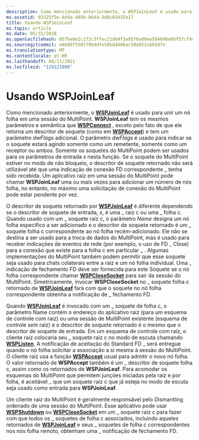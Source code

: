 ```yaml
---
description: Como mencionado anteriormente, o WSPJoinLeaf é usado para unir um nó folha em uma sessão do MultiPoint.
ms.assetid: 03325f5e-4d4a-405b-b644-3d8c03435e17
title: Usando WSPJoinLeaf
ms.topic: article
ms.date: 05/31/2018
ms.openlocfilehash: 057be0e2c1f2c3ffec21d64f3e95f6ad0ee584698e66f57cf4489ff6be887dc5
ms.sourcegitcommit: e6600f550f79bddfe58bd4696ac50dd52cb03d7e
ms.translationtype: MT
ms.contentlocale: pt-BR
ms.lasthandoff: 08/11/2021
ms.locfileid: "120121006"
---
```

# <a name="using-wspjoinleaf"></a>Usando WSPJoinLeaf

Como mencionado anteriormente, o [**WSPJoinLeaf**](/windows/desktop/api/Ws2spi/nc-ws2spi-lpwspjoinleaf) é usado para unir um nó folha em uma sessão do MultiPoint. **WSPJoinLeaf** tem os mesmos parâmetros e semântica que [**WSPConnect**](/previous-versions/windows/hardware/network/ff566275(v=vs.85)) , exceto pelo fato de que ele retorna um descritor de soquete (como em [**WSPAccept**](/windows/desktop/api/Ws2spi/nc-ws2spi-lpwspaccept)) e tem um parâmetro *dwFlags* adicional. O parâmetro *dwFlags* é usado para indicar se o soquete estará agindo somente como um remetente, somente como um receptor ou ambos. Somente os soquetes do MultiPoint podem ser usados para os parâmetros de entrada *s* nesta função. Se o soquete do MultiPoint estiver no modo de não bloqueio, o descritor de soquete retornado não será utilizável até que uma indicação de conexão FD correspondente \_ tenha sido recebida. Um aplicativo raiz em uma sessão do MultiPoint pode chamar **WSPJoinLeaf** uma ou mais vezes para adicionar um número de nós folha, no entanto, no máximo uma solicitação de conexão do MultiPoint pode estar pendente por vez.

O descritor de soquete retornado por [**WSPJoinLeaf**](/windows/desktop/api/Ws2spi/nc-ws2spi-lpwspjoinleaf) é diferente dependendo se o descritor de soquete de entrada, *s*, é uma \_ raiz c ou uma \_ folha c. Quando usado com um \_ soquete raiz c, o parâmetro *Name* designa um nó folha específico a ser adicionado e o descritor de soquete retornado é um \_ soquete folha c correspondente ao nó folha recém-adicionado. Ele não se destina a ser usado para a troca de dados do MultiPoint, mas é usado para receber indicações de eventos de rede (por exemplo, o uso de FD \_ Close) para a conexão que existe para a folha c em particular \_ . Algumas implementações do MultiPoint também podem permitir que esse soquete seja usado para chats colaterais entre a raiz e um nó folha individual. Uma \_ indicação de fechamento FD deve ser fornecida para este Soquete se o nó folha correspondente chamar [**WSPCloseSocket**](/previous-versions/windows/hardware/network/ff566273(v=vs.85)) para sair da sessão do MultiPoint. Simetricamente, invocar **WSPCloseSocket** no \_ soquete folha c retornado de [**WSPJoinLeaf**](/windows/desktop/api/Ws2spi/nc-ws2spi-lpwspjoinleaf) fará com que o soquete no nó folha correspondente obtenha a notificação de \_ fechamento FD.

Quando [**WSPJoinLeaf**](/windows/desktop/api/Ws2spi/nc-ws2spi-lpwspjoinleaf) é invocado com um \_ soquete de folha c, o parâmetro Name contém o endereço do aplicativo raiz (para um esquema de controle com raiz) ou uma sessão de MultiPoint existente (esquema de controle *sem* raiz) e o descritor de soquete retornado é o mesmo que o descritor de soquete de entrada. Em um esquema de controle com raiz, o cliente raiz colocaria seu \_ soquete raiz c no modo de escuta chamando [**WSPListen**](/previous-versions/windows/hardware/network/ff566297(v=vs.85)). A notificação de aceitação do Standard FD \_ será entregue quando o nó folha solicitar a associação a si mesma à sessão do MultiPoint. O cliente raiz usa a função [**WSPAccept**](/windows/desktop/api/Ws2spi/nc-ws2spi-lpwspaccept) usual para admitir o novo nó folha. O valor retornado de **WSPAccept** também é um \_ descritor de soquete folha c, assim como os retornados de **WSPJoinLeaf**. Para acomodar os esquemas do MultiPoint que permitem junções iniciadas pela raiz e por folha, é aceitável \_ que um soquete raiz c que já esteja no modo de escuta seja usado como entrada para **WSPJoinLeaf**.

Um cliente raiz do MultiPoint é geralmente responsável pelo Dismantling ordenado de uma sessão do MultiPoint. Esse aplicativo pode usar [**WSPShutdown**](/previous-versions/windows/desktop/legacy/ms742294(v=vs.85)) ou [**WSPCloseSocket**](/previous-versions/windows/hardware/network/ff566273(v=vs.85)) em um \_ soquete raiz c para fazer com que todos os \_ soquetes de folha c associados, incluindo aqueles retornados de [**WSPJoinLeaf**](/windows/desktop/api/Ws2spi/nc-ws2spi-lpwspjoinleaf) e seus \_ soquetes de folha c correspondentes nos nós folha remoto, obtenham uma \_ notificação de fechamento FD.

 

 
